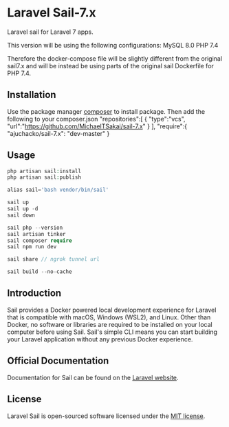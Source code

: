 # Laravel Sail-7.x

Laravel sail for Laravel 7 apps.

This version will be using the following configurations: 
MySQL 8.0
PHP 7.4

Therefore the docker-compose file will be slightly different from the original sail7.x and will be instead be using parts of 
the original sail Dockerfile for PHP 7.4. 

## Installation

Use the package manager [composer](https://getcomposer.org/) to install package.
Then add the following to your composer.json
"repositories":[
	{
		"type":"vcs",
		"url":"https://github.com/MichaelTSakai/sail-7.x"
	}
	],
  "require":{
    "ajuchacko/sail-7.x": "dev-master"
  }


## Usage

```php
php artisan sail:install
php artisan sail:publish

alias sail='bash vendor/bin/sail'

sail up
sail up -d
sail down

sail php --version
sail artisan tinker
sail composer require
sail npm run dev

sail share // ngrok tunnel url

sail build --no-cache
```

## Introduction

Sail provides a Docker powered local development experience for Laravel that is compatible with macOS, Windows (WSL2), and Linux. Other than Docker, no software or libraries are required to be installed on your local computer before using Sail. Sail's simple CLI means you can start building your Laravel application without any previous Docker experience.

## Official Documentation

Documentation for Sail can be found on the [Laravel website](https://laravel.com/docs/sail).

## License

Laravel Sail is open-sourced software licensed under the [MIT license](LICENSE.md).
